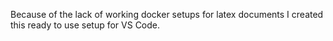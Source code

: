 Because of the lack of working docker setups for latex documents I created this ready to use setup for VS Code.